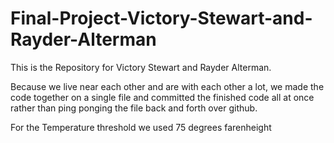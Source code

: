 # Final-Project-Victory-Stewart-and-Rayder-Alterman

This is the Repository for Victory Stewart and Rayder Alterman. 

Because we live near each other and are with each other a lot, we made the code together on a single file and committed the finished code all at once rather than ping ponging
   the file back and forth over github.
   
For the Temperature threshold we used 75 degrees farenheight
